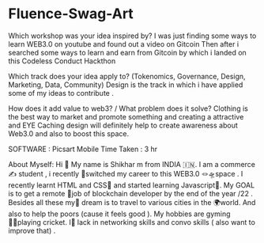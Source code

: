 # Fluence-Swag-Art
Which workshop was your idea inspired by?
I was just finding some ways to learn WEB3.0 on youtube and found out a video on Gitcoin 
Then after  i searched some ways to learn and earn from Gitcoin by which i landed on this Codeless Conduct Hackthon

Which track does your idea apply to? (Tokenomics, Governance, Design, Marketing, Data, Community)
Design is the track in which i have applied some of my ideas to contribute .

How does it add value to web3? / What problem does it solve?
Clothing is the best way to market  and promote something  and creating a attractive 
 and EYE Caching design will definitely help to create awareness about Web3.0 and also to boost   this space.
 
 
SOFTWARE : Picsart Mobile
Time Taken : 3 hr

About Myself:
Hi 👋  My name is Shikhar m from INDIA 🇮🇳. I am a commerce✍ student , i recently 👣switched my career to this WEB3.0 🪢🛸space . I recently  learnt HTML and CSS🧩 and started learning Javascript🧮.  My GOAL is to get a remote  📍job of  blockchain developer by the end of the year /22 . Besides all these my💭 dream is to travel to various cities in the 🌍world. And also to help the poors (cause it feels good ). My hobbies are gyming 🏋‍♂️playing cricket.  I🥲 lack in networking skills and convo skills  ( also want to improve that) .
